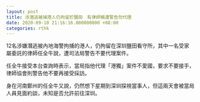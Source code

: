 ```yaml
---
layout: post
title: 涉潛逃被捕港人仍拘留於鹽田　有律師稱遭警告勿代理
date: 2020-09-10 21:16:16.000000000 +08:00
categories: rthk
---
```


12名涉嫌潛逃被內地海警拘捕的港人，仍拘留在深圳鹽田看守所，其中一名受家屬委託的律師任全牛說，遭司法局警告不要代理案件。

任全牛接受本台查詢時表示，當局指他代理「港獨」案件不愛國，要求不要接手，律師協會則警告他不要再接受採訪。

身在河南鄭州的任全牛又說，仍然想下星期到深圳探視當事人，但這兩天會被當局人員見面約談，未知是否允許前往深圳。

